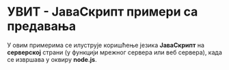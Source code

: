 # УВИТ - ЈаваСкрипт примери са предавања

У овим примерима се илуструје коришћење језика **ЈаваСкрипт** на **серверској** страни (у функцији мрежног сервера или веб сервера), када се извршава у оквиру **node.js**.